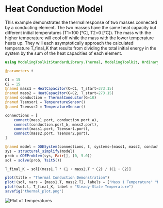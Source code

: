 # Heat Conduction Model

This example demonstrates the thermal response of two masses connected by a conducting element. 
The two masses have the same heat capacity but different initial temperatures (T1=100 [°C], T2=0 [°C]). 
The mass with the higher temperature will cool off while the mass with the lower temperature heats up. 
They will each asymptotically approach the calculated temperature T_final_K that results 
from dividing the total initial energy in the system by the sum of the heat capacities of each element.

```julia
using ModelingToolkitStandardLibrary.Thermal, ModelingToolkit, OrdinaryDiffEq, Plots

@parameters t

C1 = 15
C2 = 15
@named mass1 = HeatCapacitor(C=C1, T_start=373.15)
@named mass2 = HeatCapacitor(C=C2, T_start=273.15)
@named conduction = ThermalConductor(G=10)
@named Tsensor1 = TemperatureSensor() 
@named Tsensor2 = TemperatureSensor()

connections = [
    connect(mass1.port, conduction.port_a),
    connect(conduction.port_b, mass2.port),
    connect(mass1.port, Tsensor1.port),
    connect(mass2.port, Tsensor2.port),
]

@named model = ODESystem(connections, t, systems=[mass1, mass2, conduction, Tsensor1, Tsensor2])
sys = structural_simplify(model)
prob = ODEProblem(sys, Pair[], (0, 5.0))
sol = solve(prob, Tsit5())

T_final_K = sol[(mass1.T * C1 + mass2.T * C2) / (C1 + C2)]

plot(title = "Thermal Conduction Demonstration")
plot!(sol, vars = [mass1.T, mass2.T], labels = ["Mass 1 Temperature" "Mass 2 Temperature"])
plot!(sol.t, T_final_K, label = "Steady-State Temperature")
savefig("thermal_plot.png")
```
![Plot of Temperatures](https://user-images.githubusercontent.com/50108075/173061172-4c7305f5-1193-4b17-9ca4-8f8dcbc0cae7.png)
